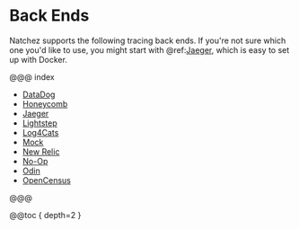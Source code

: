 # Back Ends

Natchez supports the following tracing back ends. If you're not sure which one you'd like to use, you might start with @ref:[Jaeger](jaeger.md), which is easy to set up with Docker.

@@@ index

* [DataDog](datadog.md)
* [Honeycomb](honeycomb.md)
* [Jaeger](jaeger.md)
* [Lightstep](lightstep.md)
* [Log4Cats](log4cats.md)
* [Mock](mock.md)
* [New Relic](newrelic.md)
* [No-Op](noop.md)
* [Odin](odin.md)
* [OpenCensus](opencensus.md)

@@@

@@toc { depth=2 }
